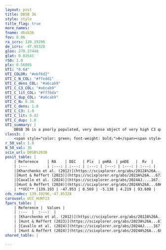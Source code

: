 ```yaml
---
layout: post
title: DBSB 36
style: style
title_flag: true
more_names: 
fname: dbsb36
fov: 0.06
ra_icrs: 139.19296
de_icrs: -47.95328
glon: 270.27448
glat: 0.83541
r50: 1.8
plx: 0.56865
UTI: "0.64"
UTI_COLOR: "#ebf6d2"
UTI_C_N_COL: "#ffedd1"
UTI_C_dens_COL: "#a6cab9"
UTI_C_C3_COL: "#a6cab9"
UTI_C_lit_COL: "#fff6da"
UTI_C_dup_COL: "#a6cab9"
UTI_C_N: 0.36
UTI_C_dens: 1.0
UTI_C_C3: 1.0
UTI_C_lit: 0.42
UTI_C_dup: 1.0
UTI_summary: |
    DBSB 36 is a poorly populated, very dense object of very high C3 quality. It is poorly studied in the literature.
class3: |
    <span style="color: green; font-weight: bold;">A</span><span style="color: green; font-weight: bold;">A</span>
r_50_val: 1.8
N_50_val: 36
scix_url: DBSB%2036
posit_table: |
    | Reference    | RA    | DEC   | Plx  | pmRA  | pmDE   |  Rv  |
    | :---         | :---: | :---: | :---: | :---: | :---: | :---: |
    |[Kharchenko et al. (2012)](https://scixplorer.org/abs/2012A%26A...543A.156K) | 139.2 | -47.945 | -- | -5.36 | 6.99 | -- |
    |[Hunt & Reffert (2023)](https://scixplorer.org/abs/2023A%26A...673A.114H) | 139.188 | -47.95 | 0.583 | -5.128 | 4.203 | 93.615 |
    |[Cavallo et al. (2024)](https://scixplorer.org/abs/2024AJ....167...12C) | 139.163 | -47.942 | 0.587 | -- | -- | -- |
    |[Hunt & Reffert (2024)](https://scixplorer.org/abs/2024A%26A...686A..42H) | 139.188 | -47.95 | 0.583 | -5.128 | 4.203 | 93.615 |
    | **UCC** |139.193 | -47.953 | 0.569 | -5.138 | 4.219 | 93.608 | 
cds_radec: 139.19296,-47.95328
carousel: UCC_HUNT23
fpars_table: |
    | Reference |  Values |
    | :---  |  :---:  |
    | [Kharchenko et al. (2012)](https://scixplorer.org/abs/2012A%26A...543A.156K) | `e_bv=2.269, distance=748, log_age=7.5` |
    | [Hunt & Reffert (2023)](https://scixplorer.org/abs/2023A%26A...673A.114H) | `AV50=5.242, diffAV50=2.75, MOD50=11.027, logAge50=7.991` |
    | [Cavallo et al. (2024)](https://scixplorer.org/abs/2024AJ....167...12C) | `AV50=4.95, dMod50=12.37, logAge50=8.01, [Fe/H]50=0.57` |
    | [Hunt & Reffert (2024)](https://scixplorer.org/abs/2024A%26A...686A..42H) | `MassJ=311.103` |
shared_table: |
    
---
```

